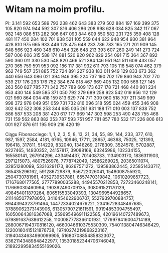 # Witam na moim profilu.
PI: 3.141 592 653 589 793 238 462 643 383 279 502 884 197 169 399 375 105 820 974 944 592
307 816 406 286 208 998 628 034 825 342 117 067 982 148 086 513 282 306 647 093 844
609 550 582 231 725 359 408 128 481 117 450 284 102 701 938 521 105 559 644 622 948
954 930 381 964 428 810 975 665 933 446 128 475 648 233 786 783 165 271 201 909 145
648 566 923 460 348 610 454 326 648 213 393 607 260 249 141 273 724 587 006 606 315
588 174 881 520 920 962 829 254 091 715 364 367 892 590 360 011 330 530 548 820 466
521 384 146 951 941 511 609 433 057 270 365 759 591 953 092 186 117 381 932 611 793
105 118 548 074 462 379 962 749 567 351 885 752 724 891 227 938 183 011 949 129 833
673 362 440 656 643 086 021 394 946 395 224 737 190 702 179 860 943 702 770 539 217
176 293 176 752 384 674 818 467 669 405 132 000 568 127 145 263 560 827 785 771 342
757 789 609 173 637 178 721 468 440 901 224 953 430 146 549 585 371 050 792 279 689
258 923 542 019 956 112 129 021 960 864 034 418 159 813 629 774 771 309 960 518 707
211 349 999 998 372 978 049 951 059 731 732 816 096 318 595 024 459 455 346 908 302
642 522 308 253 344 685 035 261 931 188 171 010 003 137 838 752 886 587 533 208 381
420 617 177 669 147 303 598 253 490 428 755 468 731 159 562 863 882 353 787 593 751
957 781 857 780 532 171 226 806 613 001 927 876 611 195 909 216 420 19

Ciągu Fibonacciego:
1, 1, 2, 3, 5, 8, 13, 21, 34, 55, 89, 144, 233, 377, 610, 987, 1597, 2584, 4181, 6765, 10946, 17711, 28657, 46368, 75025, 121393, 196418, 317811, 514229, 832040, 1346269, 2178309, 3524578, 5702887, 9227465, 14930352, 24157817, 39088169, 63245986, 102334155, 165580141, 267914296, 433494437, 701408733, 1134903170, 1836311903, 2971215073, 4807526976, 7778742049, 12586269025, 20365011074, 32951280099, 53316291173, 86267571272, 139583862445, 225851433717, 365435296162, 591286729879, 956722026041, 1548008755920, 2504730781961, 4052739537881, 6557470319842, 10610209857723, 17167680177565, 27777890035288, 44945570212853, 72723460248141, 117669030460994, 190392490709135, 308061521170129, 498454011879264, 806515533049393, 1304969544928657, 2111485077978050, 3416454622906707, 5527939700884757, 8944394323791464, 14472334024676221, 23416728348467685, 37889062373143906, 61305790721611591, 99194853094755497, 160500643816367088, 259695496911122585, 420196140727489673, 679891637638612258, 1100087778366101931, 1779979416004714189, 2880067194370816120, 4660046610375530309, 7540113804746346429, 12200160415121876738, 19740274219868223167, 31940434634990099905, 51680708854858323072, 83621143489848422977, 135301852344706746049, 218922995834555169026.
